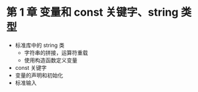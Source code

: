 # 第 1 章 变量和 const 关键字、string 类型

- 标准库中的 string 类
  - 字符串的拼接，运算符重载
  - 使用构造函数定义变量
- const 关键字
- 变量的声明和初始化
- 标准输入
